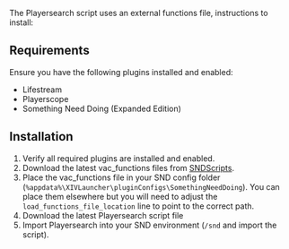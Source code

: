 The Playersearch script uses an external functions file, instructions to install:

## Requirements

Ensure you have the following plugins installed and enabled:

- Lifestream
- Playerscope
- Something Need Doing (Expanded Edition)

## Installation

1. Verify all required plugins are installed and enabled.
2. Download the latest vac_functions files from [SNDScripts](https://github.com/WigglyMuffin/SNDScripts/blob/main/vac_functions.lua).
3. Place the vac_functions file in your SND config folder (`%appdata%\XIVLauncher\pluginConfigs\SomethingNeedDoing`). You can place them elsewhere but you will need to adjust the `load_functions_file_location` line to point to the correct path.
4. Download the latest Playersearch script file 
5. Import Playersearch into your SND environment (`/snd` and import the script).